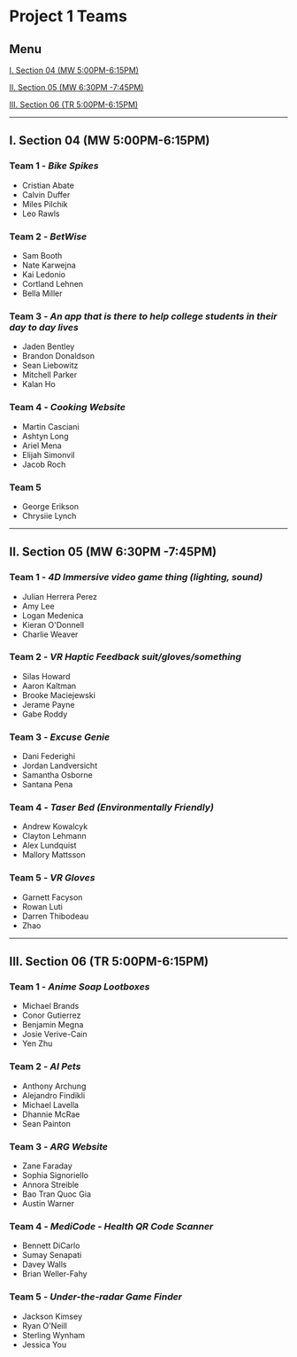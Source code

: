 # Project 1 Teams

## Menu

[I. Section 04 (MW 5:00PM-6:15PM)](#i-section-04-mw-500pm-615pm)

[II. Section 05 (MW 6:30PM -7:45PM)](#ii-section-05-mw-630pm--745pm)

[III. Section 06 (TR 5:00PM-6:15PM)](#iii-section-06-tr-500pm-615pm)

---

## I. Section 04 (MW 5:00PM-6:15PM)

### Team 1 - *Bike Spikes*
- Cristian Abate
- Calvin Duffer
- Miles Pilchik
- Leo Rawls

### Team 2 - *BetWise*
- Sam Booth
- Nate Karwejna
- Kai Ledonio
- Cortland Lehnen
- Bella Miller

### Team 3 - *An app that is there to help college students in their day to day lives*
- Jaden Bentley
- Brandon Donaldson
- Sean Liebowitz
- Mitchell Parker
- Kalan Ho

### Team 4 - *Cooking Website*
- Martin Casciani
- Ashtyn Long
- Ariel Mena
- Elijah Simonvil
- Jacob Roch

### Team 5
- George Erikson
- Chrysiie Lynch


---

## II. Section 05 (MW 6:30PM -7:45PM)

### Team 1 - *4D Immersive video game thing (lighting, sound)*
- Julian Herrera Perez
- Amy Lee
- Logan Medenica
- Kieran O'Donnell
- Charlie Weaver

### Team 2 - *VR Haptic Feedback suit/gloves/something*
- Silas Howard
- Aaron Kaltman
- Brooke Maciejewski
- Jerame Payne
- Gabe Roddy

### Team 3 - *Excuse Genie*
- Dani Federighi
- Jordan Landversicht
- Samantha Osborne
- Santana Pena

### Team 4 - *Taser Bed (Environmentally Friendly)*
- Andrew Kowalcyk
- Clayton Lehmann
- Alex Lundquist
- Mallory Mattsson

### Team 5 - *VR Gloves*
- Garnett Facyson
- Rowan Luti
- Darren Thibodeau
- Zhao

---

## III. Section 06 (TR 5:00PM-6:15PM)

### Team 1 - *Anime Soap Lootboxes*
- Michael Brands
- Conor Gutierrez
- Benjamin Megna
- Josie Verive-Cain
- Yen Zhu

### Team 2 - *AI Pets*
- Anthony Archung
- Alejandro Findikli
- Michael Lavella
- Dhannie McRae
- Sean Painton

### Team 3 - *ARG Website*
- Zane Faraday
- Sophia Signoriello
- Annora Streible
- Bao Tran Quoc Gia
- Austin Warner

### Team 4 - *MediCode - Health QR Code Scanner*
- Bennett DiCarlo
- Sumay Senapati
- Davey Walls
- Brian Weller-Fahy

### Team 5 - *Under-the-radar Game Finder*
- Jackson Kimsey
- Ryan O'Neill
- Sterling Wynham
- Jessica You
